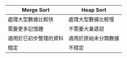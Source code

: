 | Merge Sort             	| Heap Sort            	|
|------------------------	|----------------------	|
| 處理大型數據比較快     	| 處理大型數據比較慢   	|
| 需要更多記憶體         	| 不需要大量遞迴       	|
| 適用於已初步整理的資料 	| 適用於原始未分類數據 	|
| 穩定                   	| 不穩定               	|
